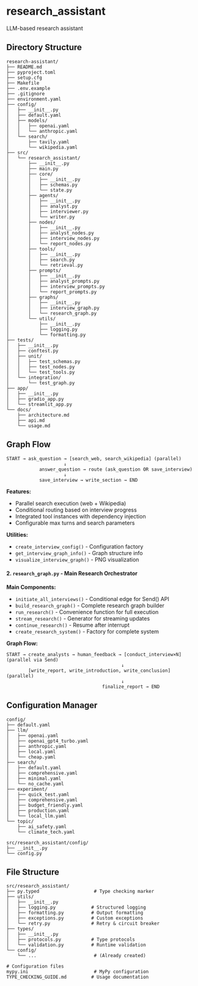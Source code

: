 # research_assistant
LLM-based research assistant

## Directory Structure
```
research-assistant/
├── README.md
├── pyproject.toml
├── setup.cfg
├── Makefile
├── .env.example
├── .gitignore
├── environment.yaml
├── config/
│   ├── __init__.py
│   ├── default.yaml
│   ├── models/
│   │   ├── openai.yaml
│   │   └── anthropic.yaml
│   └── search/
│       ├── tavily.yaml
│       └── wikipedia.yaml
├── src/
│   └── research_assistant/
│       ├── __init__.py
│       ├── main.py
│       ├── core/
│       │   ├── __init__.py
│       │   ├── schemas.py
│       │   └── state.py
│       ├── agents/
│       │   ├── __init__.py
│       │   ├── analyst.py
│       │   ├── interviewer.py
│       │   └── writer.py
│       ├── nodes/
│       │   ├── __init__.py
│       │   ├── analyst_nodes.py
│       │   ├── interview_nodes.py
│       │   └── report_nodes.py
│       ├── tools/
│       │   ├── __init__.py
│       │   ├── search.py
│       │   └── retrieval.py
│       ├── prompts/
│       │   ├── __init__.py
│       │   ├── analyst_prompts.py
│       │   ├── interview_prompts.py
│       │   └── report_prompts.py
│       ├── graphs/
│       │   ├── __init__.py
│       │   ├── interview_graph.py
│       │   └── research_graph.py
│       └── utils/
│           ├── __init__.py
│           ├── logging.py
│           └── formatting.py
├── tests/
│   ├── __init__.py
│   ├── conftest.py
│   ├── unit/
│   │   ├── test_schemas.py
│   │   ├── test_nodes.py
│   │   └── test_tools.py
│   └── integration/
│       └── test_graph.py
├── app/
│   ├── __init__.py
│   ├── gradio_app.py
│   └── streamlit_app.py
└── docs/
    ├── architecture.md
    ├── api.md
    └── usage.md
```

## Graph Flow

```
START → ask_question → [search_web, search_wikipedia] (parallel)
                     ↓
            answer_question → route (ask_question OR save_interview)
                     ↓
            save_interview → write_section → END
```

**Features:**
- Parallel search execution (web + Wikipedia)
- Conditional routing based on interview progress
- Integrated tool instances with dependency injection
- Configurable max turns and search parameters

**Utilities:**
- `create_interview_config()` - Configuration factory
- `get_interview_graph_info()` - Graph structure info
- `visualize_interview_graph()` - PNG visualization

#### 2. **`research_graph.py`** - Main Research Orchestrator
**Main Components:**
- `initiate_all_interviews()` - Conditional edge for Send() API
- `build_research_graph()` - Complete research graph builder
- `run_research()` - Convenience function for full execution
- `stream_research()` - Generator for streaming updates
- `continue_research()` - Resume after interrupt
- `create_research_system()` - Factory for complete system

**Graph Flow:**
```
START → create_analysts → human_feedback → [conduct_interview×N] (parallel via Send)
                                          ↓
        [write_report, write_introduction, write_conclusion] (parallel)
                                          ↓
                                   finalize_report → END
```


## Configuration Manager

```
config/
├── default.yaml
├── llm/
│   ├── openai.yaml
│   ├── openai_gpt4_turbo.yaml
│   ├── anthropic.yaml
│   ├── local.yaml
│   └── cheap.yaml
├── search/
│   ├── default.yaml
│   ├── comprehensive.yaml
│   ├── minimal.yaml
│   └── no_cache.yaml
├── experiment/
│   ├── quick_test.yaml
│   ├── comprehensive.yaml
│   ├── budget_friendly.yaml
│   ├── production.yaml
│   └── local_llm.yaml
└── topic/
    ├── ai_safety.yaml
    └── climate_tech.yaml

src/research_assistant/config/
├── __init__.py
└── config.py
```


## File Structure
```
src/research_assistant/
├── py.typed                    # Type checking marker
├── utils/
│   ├── __init__.py
│   ├── logging.py             # Structured logging
│   ├── formatting.py          # Output formatting
│   ├── exceptions.py          # Custom exceptions
│   └── retry.py               # Retry & circuit breaker
├── types/
│   ├── __init__.py
│   ├── protocols.py           # Type protocols
│   └── validation.py          # Runtime validation
└── config/
    └── ...                     # (Already created)

# Configuration files
mypy.ini                        # MyPy configuration
TYPE_CHECKING_GUIDE.md         # Usage documentation
```
